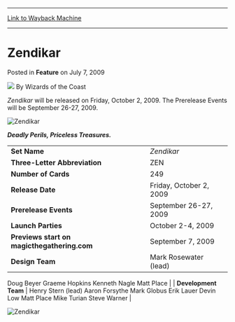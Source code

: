 
---
[Link to Wayback Machine](https://web.archive.org/web/20220125150701/https://magic.wizards.com/en/articles/archive/feature/zendikar-2009-07-07)

[_metadata_:wayback_url]:- "https://magic.wizards.com/en/articles/archive/feature/zendikar-2009-07-07"
[_metadata_:wayback_raw_url]:- "https://web.archive.org/web/20220125150701id_/https://magic.wizards.com/en/articles/archive/feature/zendikar-2009-07-07"
[_metadata_:wayback_capture_timestamp]:- "2022-01-25 15:07:01+00:00"
[_metadata_:description]:- "Zendikar will be released on Friday, October 2, 2009. The Prerelease Events will be September 26-27, 2009. Deadly Perils, Priceless Treasures."
[_metadata_:generator]:- "Drupal 7 (http://drupal.org)"
---


Zendikar
========



 Posted in **Feature**
 on July 7, 2009 






![](https://media.magic.wizards.com/styles/auth_small/public/images/person/wizards_author.jpg)
By Wizards of the Coast












*Zendikar* will be released on Friday, October 2, 2009. The Prerelease Events will be September 26-27, 2009.


![Zendikar](https://media.magic.wizards.com/image_legacy_migration/mtg/images/tcg/products/logo_ZEN_600.gif)


***Deadly Perils, Priceless Treasures.***




|  |  |
| --- | --- |
| **Set Name** | *Zendikar* |
| **Three-Letter Abbreviation** | ZEN |
| **Number of Cards** | 249 |
| **Release Date** | Friday, October 2, 2009 |
| **Prerelease Events** | September 26-27, 2009 |
| **Launch Parties** | October 2-4, 2009 |
| **Previews start on magicthegathering.com** | September 7, 2009 |
| **Design Team** | Mark Rosewater (lead)
 Doug Beyer
 Graeme Hopkins
 Kenneth Nagle
 Matt Place |
| **Development Team** | Henry Stern (lead)
 Aaron Forsythe
 Mark Globus
 Erik Lauer
 Devin Low
 Matt Place
 Mike Turian
 Steve Warner |


![Zendikar](https://media.magic.wizards.com/image_legacy_migration/mtg/images/daily/arcana/153_expsym_3ozul63lpb.jpg)








